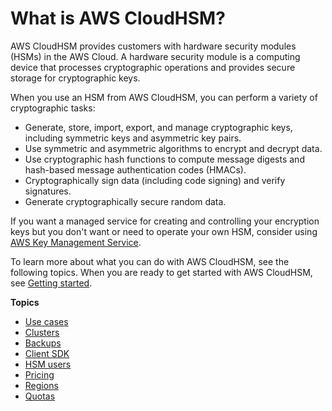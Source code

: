# What is AWS CloudHSM?<a name="introduction"></a>

AWS CloudHSM provides customers with hardware security modules \(HSMs\) in the AWS Cloud\. A hardware security module is a computing device that processes cryptographic operations and provides secure storage for cryptographic keys\.

When you use an HSM from AWS CloudHSM, you can perform a variety of cryptographic tasks:
+ Generate, store, import, export, and manage cryptographic keys, including symmetric keys and asymmetric key pairs\.
+ Use symmetric and asymmetric algorithms to encrypt and decrypt data\.
+ Use cryptographic hash functions to compute message digests and hash\-based message authentication codes \(HMACs\)\.
+ Cryptographically sign data \(including code signing\) and verify signatures\.
+ Generate cryptographically secure random data\.

If you want a managed service for creating and controlling your encryption keys but you don't want or need to operate your own HSM, consider using [AWS Key Management Service](https://aws.amazon.com/kms/)\. 

To learn more about what you can do with AWS CloudHSM, see the following topics\. When you are ready to get started with AWS CloudHSM, see [Getting started](getting-started.md)\. 

**Topics**
+ [Use cases](use-cases.md)
+ [Clusters](clusters.md)
+ [Backups](backups.md)
+ [Client SDK](client-tools-and-libraries.md)
+ [HSM users](hsm-users.md)
+ [Pricing](pricing.md)
+ [Regions](regions.md)
+ [Quotas](limits.md)